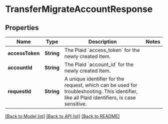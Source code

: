 # TransferMigrateAccountResponse

## Properties
Name | Type | Description | Notes
------------ | ------------- | ------------- | -------------
**accessToken** | **String** | The Plaid &#x60;access_token&#x60; for the newly created Item. | 
**accountId** | **String** | The Plaid &#x60;account_id&#x60; for the newly created Item. | 
**requestId** | **String** | A unique identifier for the request, which can be used for troubleshooting. This identifier, like all Plaid identifiers, is case sensitive. | 

[[Back to Model list]](../README.md#documentation-for-models) [[Back to API list]](../README.md#documentation-for-api-endpoints) [[Back to README]](../README.md)


